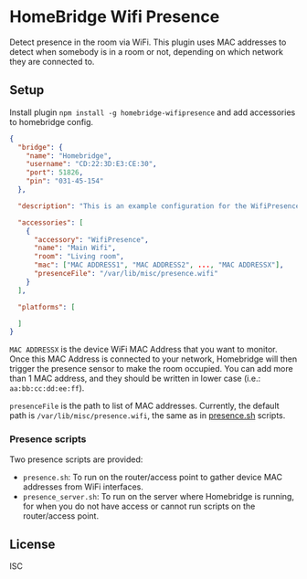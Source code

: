 # HomeBridge Wifi Presence

Detect presence in the room via WiFi. This plugin uses MAC addresses to detect when somebody is in a room or not, depending on which network they are connected to.

## Setup

Install plugin `npm install -g homebridge-wifipresence` and add accessories to homebridge config.

```json
{
  "bridge": {
    "name": "Homebridge",
    "username": "CD:22:3D:E3:CE:30",
    "port": 51826,
    "pin": "031-45-154"
  },

  "description": "This is an example configuration for the WifiPresence homebridge plugin",

  "accessories": [
    {
      "accessory": "WifiPresence",
      "name": "Main Wifi",
      "room": "Living room",
      "mac": ["MAC ADDRESS1", "MAC ADDRESS2", ..., "MAC ADDRESSX"],
      "presenceFile": "/var/lib/misc/presence.wifi"
    }
  ],

  "platforms": [

  ]
}
```

`MAC ADDRESSX` is the device WiFi MAC Address that you want to monitor. Once this MAC Address is connected to your network, Homebridge will then trigger the presence sensor to make the room occupied. You can add more than 1 MAC address, and they should be written in lower case (i.e.: `aa:bb:cc:dd:ee:ff`).

`presenceFile` is the path to list of MAC addresses. Currently, the default path is `/var/lib/misc/presence.wifi`, the same as in [presence.sh](presence.sh) scripts.

### Presence scripts
Two presence scripts are provided:

- `presence.sh`: To run on the router/access point to gather device MAC addresses from WiFi interfaces.
- `presence_server.sh`: To run on the server where Homebridge is running, for when you do not have access or cannot run scripts on the router/access point.

## License

ISC
